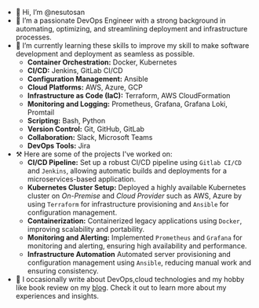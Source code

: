 - 👋 Hi, I’m @nesutosan
- 👀 I’m a passionate DevOps Engineer with a strong background in automating, optimizing, and streamlining deployment and infrastructure processes.
- 🌱 I’m currently learning these skills to improve my skill to make software development and deployment as seamless as possible.
  - **Container Orchestration:** Docker, Kubernetes
  - **CI/CD:** Jenkins, GitLab CI/CD
  - **Configuration Management:** Ansible
  - **Cloud Platforms:** AWS, Azure, GCP
  - **Infrastructure as Code (IaC):** Terraform, AWS CloudFormation
  - **Monitoring and Logging:** Prometheus, Grafana, Grafana Loki, Promtail
  - **Scripting:** Bash, Python
  - **Version Control:** Git, GitHub, GitLab
  - **Collaboration:** Slack, Microsoft Teams
  - **DevOps Tools:** Jira
- ⚒️ Here are some of the projects I've worked on:
  - **CI/CD Pipeline:** Set up a robust CI/CD pipeline using `Gitlab CI/CD` and `Jenkins`, allowing automatic builds and deployments for a microservices-based application.
  - **Kubernetes Cluster Setup:** Deployed a highly available Kubernetes cluster on _On-Premise_ and _Cloud Provider_ such as AWS, Azure by using `Terraform` for infrastructure provisioning and `Ansible` for configuration management.
  - **Containerization:** Containerized legacy applications using `Docker`, improving scalability and portability.
  - **Monitoring and Alerting:** Implemented `Prometheus` and `Grafana` for monitoring and alerting, ensuring high availability and performance.
  - **Infrastructure Automation** Automated server provisioning and configuration management using `Ansible`, reducing manual work and ensuring consistency.
- 📝 I occasionally write about DevOps,cloud technologies and my hobby like book review on my [blog](https://nesutosan.medium.com/). Check it out to learn more about my experiences and insights.

<!---
nesutosan/nesutosan is a ✨ special ✨ repository because its `README.md` (this file) appears on your GitHub profile.
You can click the Preview link to take a look at your changes.
--->
